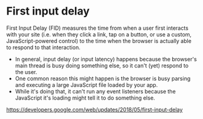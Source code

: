 # First input delay

First Input Delay (FID) measures the time from when a user first interacts with your site (i.e. when they click a link, tap on a button, or use a custom, JavaScript-powered control) to the time when the browser is actually able to respond to that interaction.

* In general, input delay (or input latency) happens because the browser's main thread is busy doing something else, so it can't (yet) respond to the user.
* One common reason this might happen is the browser is busy parsing and executing a large JavaScript file loaded by your app.
* While it's doing that, it can't run any event listeners because the JavaScript it's loading might tell it to do something else.

<https://developers.google.com/web/updates/2018/05/first-input-delay>